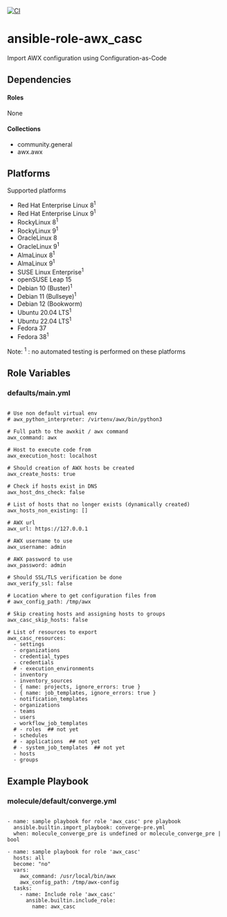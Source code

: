 [![CI](https://github.com/de-it-krachten/ansible-role-awx_casc/workflows/CI/badge.svg?event=push)](https://github.com/de-it-krachten/ansible-role-awx_casc/actions?query=workflow%3ACI)


# ansible-role-awx_casc

Import AWX configuration using Configuration-as-Code 



## Dependencies

#### Roles
None

#### Collections
- community.general
- awx.awx

## Platforms

Supported platforms

- Red Hat Enterprise Linux 8<sup>1</sup>
- Red Hat Enterprise Linux 9<sup>1</sup>
- RockyLinux 8<sup>1</sup>
- RockyLinux 9<sup>1</sup>
- OracleLinux 8
- OracleLinux 9<sup>1</sup>
- AlmaLinux 8<sup>1</sup>
- AlmaLinux 9<sup>1</sup>
- SUSE Linux Enterprise<sup>1</sup>
- openSUSE Leap 15
- Debian 10 (Buster)<sup>1</sup>
- Debian 11 (Bullseye)<sup>1</sup>
- Debian 12 (Bookworm)
- Ubuntu 20.04 LTS<sup>1</sup>
- Ubuntu 22.04 LTS<sup>1</sup>
- Fedora 37
- Fedora 38<sup>1</sup>

Note:
<sup>1</sup> : no automated testing is performed on these platforms

## Role Variables
### defaults/main.yml
<pre><code>
# Use non default virtual env
# awx_python_interpreter: /virtenv/awx/bin/python3

# Full path to the awxkit / awx command
awx_command: awx

# Host to execute code from
awx_execution_host: localhost

# Should creation of AWX hosts be created
awx_create_hosts: true

# Check if hosts exist in DNS
awx_host_dns_check: false

# List of hosts that no longer exists (dynamically created)
awx_hosts_non_existing: []

# AWX url
awx_url: https://127.0.0.1

# AWX username to use
awx_username: admin

# AWX password to use
awx_password: admin

# Should SSL/TLS verification be done
awx_verify_ssl: false

# Location where to get configuration files from
# awx_config_path: /tmp/awx

# Skip creating hosts and assigning hosts to groups
awx_casc_skip_hosts: false

# List of resources to export
awx_casc_resources:
  - settings
  - organizations
  - credential_types
  - credentials
  # - execution_environments
  - inventory
  - inventory_sources
  - { name: projects, ignore_errors: true }
  - { name: job_templates, ignore_errors: true }
  - notification_templates
  - organizations
  - teams
  - users
  - workflow_job_templates
  # - roles  ## not yet
  - schedules
  # - applications  ## not yet
  # - system_job_templates  ## not yet
  - hosts
  - groups
</pre></code>




## Example Playbook
### molecule/default/converge.yml
<pre><code>
- name: sample playbook for role 'awx_casc' pre playbook
  ansible.builtin.import_playbook: converge-pre.yml
  when: molecule_converge_pre is undefined or molecule_converge_pre | bool

- name: sample playbook for role 'awx_casc'
  hosts: all
  become: "no"
  vars:
    awx_command: /usr/local/bin/awx
    awx_config_path: /tmp/awx-config
  tasks:
    - name: Include role 'awx_casc'
      ansible.builtin.include_role:
        name: awx_casc
</pre></code>
